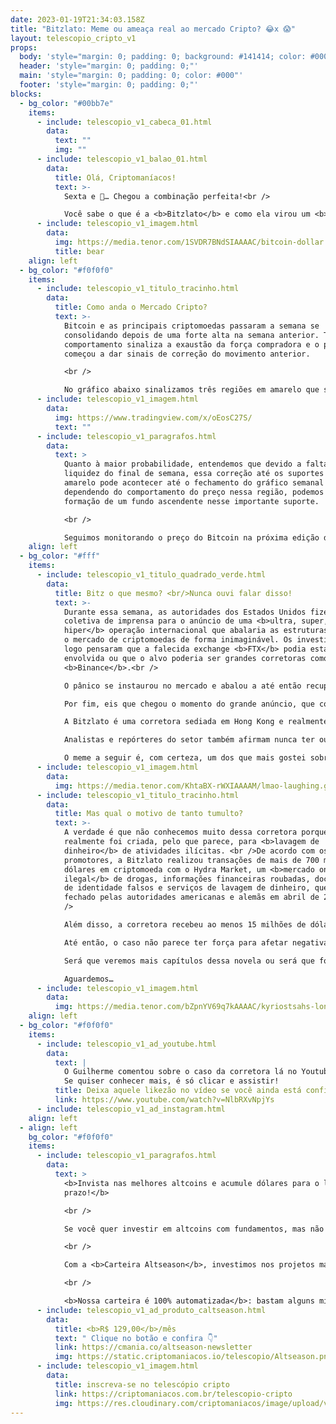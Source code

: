 ```yaml
---
date: 2023-01-19T21:34:03.158Z
title: "Bitzlato: Meme ou ameaça real ao mercado Cripto? 😂x 😱"
layout: telescopio_cripto_v1
props:
  body: 'style="margin: 0; padding: 0; background: #141414; color: #000"'
  header: 'style="margin: 0; padding: 0;"'
  main: 'style="margin: 0; padding: 0; color: #000"'
  footer: 'style="margin: 0; padding: 0;"'
blocks:
  - bg_color: "#00bb7e"
    items:
      - include: telescopio_v1_cabeca_01.html
        data:
          text: ""
          img: ""
      - include: telescopio_v1_balao_01.html
        data:
          title: Olá, Criptomaníacos!
          text: >-
            Sexta e 🔭… Chegou a combinação perfeita!<br />

            Você sabe o que é a <b>Bitzlato</b> e como ela virou um <b>meme</b> na internet? Vem junto comigo para ainda conhecer os possíveis desdobramentos deste caso.<br />
      - include: telescopio_v1_imagem.html
        data:
          img: https://media.tenor.com/1SVDR7BNdSIAAAAC/bitcoin-dollar.gif<br />
          title: bear
    align: left
  - bg_color: "#f0f0f0"
    items:
      - include: telescopio_v1_titulo_tracinho.html
        data:
          title: Como anda o Mercado Cripto?
          text: >-
            Bitcoin e as principais criptomoedas passaram a semana se
            consolidando depois de uma forte alta na semana anterior. Tal
            comportamento sinaliza a exaustão da força compradora e o preço
            começou a dar sinais de correção do movimento anterior. 

            <br />

            No gráfico abaixo sinalizamos três regiões em amarelo que se forem respeitadas em uma iminente correção, podemos ver a continuação do movimento anterior sendo que nesse caso poderíamos ver o Bitcoin buscar o alvo marcado com a linha verde na casa dos $24.300 dólares, a partir do rompimento dos $22.000 sinalizado com a linha vermelha que é uma importante barreira para o preço apontada pelo VPVR.
      - include: telescopio_v1_imagem.html
        data:
          img: https://www.tradingview.com/x/oEosC27S/
          text: ""
      - include: telescopio_v1_paragrafos.html
        data:
          text: >
            Quanto à maior probabilidade, entendemos que devido a falta de
            liquidez do final de semana, essa correção até os suportes em
            amarelo pode acontecer até o fechamento do gráfico semanal e
            dependendo do comportamento do preço nessa região, podemos ver a
            formação de um fundo ascendente nesse importante suporte.

            <br />

            Seguimos monitorando o preço do Bitcoin na próxima edição do Telescópio cripto.
    align: left
  - bg_color: "#fff"
    items:
      - include: telescopio_v1_titulo_quadrado_verde.html
        data:
          title: Bitz o que mesmo? <br/>Nunca ouvi falar disso!
          text: >-
            Durante essa semana, as autoridades dos Estados Unidos fizeram uma
            coletiva de imprensa para o anúncio de uma <b>ultra, super, mega,
            hiper</b> operação internacional que abalaria as estruturas de todo
            o mercado de criptomoedas de forma inimaginável. Os investidores
            logo pensaram que a falecida exchange <b>FTX</b> podia estar
            envolvida ou que o alvo poderia ser grandes corretoras como a
            <b>Binance</b>.<br />

            O pânico se instaurou no mercado e abalou a até então recuperação dos ativos cripto que acontecia no momento.<br />

            Por fim, eis que chegou o momento do grande anúncio, que contava com membros do FBI e de entidades reguladoras americanas. Ele continha medidas contra a corretora <b>Bitzlato</b>. Foi aí que as pessoas iniciaram os questionamentos, já que nunca tinham sequer ouvido falar sobre a empresa.<br />

            A Bitzlato é uma corretora sediada em Hong Kong e realmente não é conhecida pelo grande público. Pela aparente <b>falta de relevância</b> da empresa envolvida, o anúncio foi visto como descabido pelos internautas e gerou uma onda de piadas na internet. <br />

            Analistas e repórteres do setor também afirmam nunca ter ouvido falar da corretora antes e brincam com o fato de as autoridades terem escolhido uma corretora menor em vez de concentrar suas medidas em corretoras maiores e que também estão sob investigação.<br />

            O meme a seguir é, com certeza, um dos que mais gostei sobre o caso: <br /><b>“Se eu ganhasse um dólar para cada meme da Bitzlato postado nos últimos 30 minutos, eu teria mais dinheiro do que a Bitzlato.”</b>
      - include: telescopio_v1_imagem.html
        data:
          img: https://media.tenor.com/KhtaBX-rWXIAAAAM/lmao-laughing.gif
      - include: telescopio_v1_titulo_tracinho.html
        data:
          title: Mas qual o motivo de tanto tumulto?
          text: >-
            A verdade é que não conhecemos muito dessa corretora porque ela
            realmente foi criada, pelo que parece, para <b>lavagem de
            dinheiro</b> de atividades ilícitas. <br />De acordo com os
            promotores, a Bitzlato realizou transações de mais de 700 milhões de
            dólares em criptomoeda com o Hydra Market, um <b>mercado online
            ilegal</b> de drogas, informações financeiras roubadas, documentos
            de identidade falsos e serviços de lavagem de dinheiro, que foi
            fechado pelas autoridades americanas e alemãs em abril de 2022.<br
            />

            Além disso, a corretora recebeu ao menos 15 milhões de dólares em receitas vindas de <b>ransomware</b>. Ransomware é um tipo de software malicioso que bloqueia o acesso a arquivos do computador, geralmente através de criptografia, e exige que o usuário pague uma quantia de dinheiro (resgate) para recuperar esses arquivos. É uma forma de extorsão digital.<br />

            Até então, o caso não parece ter força para afetar negativamente o mercado cripto no médio ou longo prazo, mas é importante acompanhar seus desdobramentos. Por exemplo, <b>a Binance foi a maior receptora</b> de bitcoin da plataforma Bitzlato.<br />

            Será que veremos mais capítulos dessa novela ou será que foi só uma sessão de memes mesmo?<br />

            Aguardemos…
      - include: telescopio_v1_imagem.html
        data:
          img: https://media.tenor.com/bZpnYV69q7kAAAAC/kyriostsahs-lonely.gif
    align: left
  - bg_color: "#f0f0f0"
    items:
      - include: telescopio_v1_ad_youtube.html
        data:
          text: |
            O Guilherme comentou sobre o caso da corretora lá no Youtube. <br />
            Se quiser conhecer mais, é só clicar e assistir!
          title: Deixa aquele likezão no vídeo se você ainda está confiante no BTC!
          link: https://www.youtube.com/watch?v=NlbRXvNpjYs
      - include: telescopio_v1_ad_instagram.html
    align: left
  - align: left
    bg_color: "#f0f0f0"
    items:
      - include: telescopio_v1_paragrafos.html
        data:
          text: >
            <b>Invista nas melhores altcoins e acumule dólares para o longo
            prazo!</b>

            <br />

            Se você quer investir em altcoins com fundamentos, mas não sabe como avaliar os projetos e não consegue acertar os preços de entrada, temos a solução pra você.

            <br />

            Com a <b>Carteira Altseason</b>, investimos nos projetos mais promissores para o longo prazo, como Ethereum, Aave, Polygon e outros, aproveitando os melhores preços!

            <br />

            <b>Nossa carteira é 100% automatizada</b>: bastam alguns minutos para configurá-la e deixá-la rebalancear os seus ativos — não temos acesso aos seus fundos, podemos apenas rebalancear o seu portfólio.
      - include: telescopio_v1_ad_produto_caltseason.html
        data:
          title: <b>R$ 129,00</b>/mês
          text: " Clique no botão e confira 👇"
          link: https://cmania.co/altseason-newsletter
          img: https://static.criptomaniacos.io/telescopio/Altseason.png
      - include: telescopio_v1_imagem.html
        data:
          title: inscreva-se no telescópio cripto
          link: https://criptomaniacos.com.br/telescopio-cripto
          img: https://res.cloudinary.com/criptomaniacos/image/upload/v1662133224/telescopio/inscreva-se-telescopio.png
---
```

